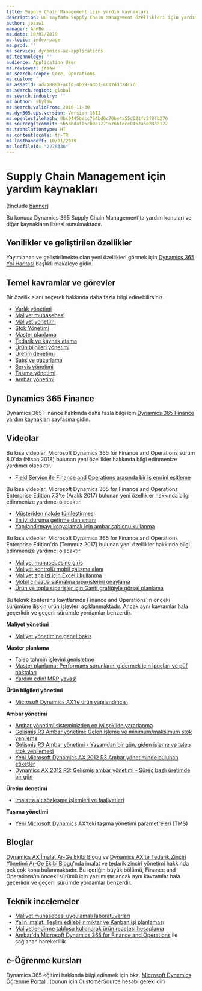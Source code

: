 ```yaml
---
title: Supply Chain Management için yardım kaynakları
description: Bu sayfada Supply Chain Management özellikleri için yardım konuları ve diğer kaynakların listesi sunulmaktadır.
author: josaw1
manager: AnnBe
ms.date: 10/01/2019
ms.topic: index-page
ms.prod: ''
ms.service: dynamics-ax-applications
ms.technology: ''
audience: Application User
ms.reviewer: josaw
ms.search.scope: Core, Operations
ms.custom: ''
ms.assetid: ad2a889a-acfd-4b59-a3b3-4017dd374c7b
ms.search.region: global
ms.search.industry: ''
ms.author: shylaw
ms.search.validFrom: 2016-11-30
ms.dyn365.ops.version: Version 1611
ms.openlocfilehash: 8bc9445bacc764bd0c70be4a55d621fc3f8fb270
ms.sourcegitcommit: 5b53bdafa5cb9a1279576bfece0452a50383b122
ms.translationtype: HT
ms.contentlocale: tr-TR
ms.lasthandoff: 10/01/2019
ms.locfileid: "2278336"
---
```

# <a name="help-resources-for-supply-chain-management"></a>Supply Chain Management için yardım kaynakları

[!include [banner](includes/banner.md)]

Bu konuda Dynamics 365 Supply Chain Management'ta yardım konuları ve diğer kaynakların listesi sunulmaktadır. 

## <a name="whats-new-and-in-development"></a>Yenilikler ve geliştirilen özellikler
Yayımlanan ve geliştirilmekte olan yeni özellikleri görmek için <a href="https://roadmap.dynamics.com/">Dynamics 365 Yol Haritası</a> başlıklı makaleye gidin. 

## <a name="core-concepts-and-tasks"></a>Temel kavramlar ve görevler

Bir özellik alanı seçerek hakkında daha fazla bilgi edinebilirsiniz.

- [Varlık yönetimi](asset-management/index.md)
- [Maliyet muhasebesi](../financials/cost-accounting/cost-accounting-home-page.md)
- [Maliyet yönetimi](cost-management/cost-management-home-page.md)  
- [Stok Yönetimi](inventory/inventory-home-page.md)
- [Master planlama](master-planning/master-planning-home-page.md)
- [Tedarik ve kaynak atama](procurement/procurement-sourcing-overview.md)
- [Ürün bilgileri yönetimi](pim/product-information.md)
- [Üretim denetimi](production-control/production-process-overview.md)
- [Satış ve pazarlama](sales-marketing/overview-sales-marketing.md)
- [Servis yönetimi](service-management/service-management-home-page.md)
- [Taşıma yönetimi](transportation/transportation-management-overview.md)
- [Ambar yönetimi](warehousing/warehouse-configuration.md)

## <a name="dynamics-365-finance"></a>Dynamics 365 Finance

Dynamics 365 Finance hakkında daha fazla bilgi için [Dynamics 365 Finance yardım kaynakları](../finance/index.md) sayfasına gidin.

## <a name="videos"></a>Videolar

Bu kısa videolar, Microsoft Dynamics 365 for Finance and Operations sürüm 8.0'da (Nisan 2018) bulunan yeni özellikler hakkında bilgi edinmenize yardımcı olacaktır.

- [Field Service ile Finance and Operations arasında bir iş emrini eşitleme](https://youtu.be/hAB4TDVMjxU)

Bu kısa videolar, Microsoft Dynamics 365 for Finance and Operations Enterprise Edition 7.3'te (Aralık 2017) bulunan yeni özellikler hakkında bilgi edinmenize yardımcı olacaktır.

-  [Müşteriden nakde tümleştirmesi](https://youtu.be/AVV9x5x-XCg) 
-  [En iyi duruma getirme danışmanı](https://www.youtube.com/watch?v=MRsAzgFCUSQ&t=4s)
-  [Yapılandırmayı kopyalamak için ambar şablonu kullanma](https://www.youtube.com/watch?v=K2WIfFlqJYs&feature=youtu.be)

Bu kısa videolar, Microsoft Dynamics 365 for Finance and Operations Enterprise Edition'da (Temmuz 2017) bulunan yeni özellikler hakkında bilgi edinmenize yardımcı olacaktır.

-  [Maliyet muhasebesine giriş](https://youtu.be/1pUDtJQZ8FU)
-  [Maliyet kontrolü mobil çalışma alanı](https://youtu.be/imsuTg8rUVk)
-  [Maliyet analizi için Excel'i kullanma](https://youtu.be/-HKHYdClvx8)
-  [Mobil cihazda satınalma siparişlerini onaylama](https://youtu.be/gZ-gOlJe7H8)
-  [Ürün ve toplu siparişler için Gantt grafiğiyle görsel planlama](https://youtu.be/BtbuShkGj4I)

Bu teknik konferans kayıtlarında Finance and Operations'ın önceki sürümüne ilişkin ürün işlevleri açıklanmaktadır. Ancak aynı kavramlar hala geçerlidir ve geçerli sürümde yordamlar benzerdir. 

**Maliyet yönetimi**

-  [Maliyet yönetimine genel bakış](https://www.youtube.com/watch?v=vXzlC-mOBcg&feature=youtu.be)

**Master planlama**

-  [Talep tahmin işlevini genişletme](https://www.youtube.com/watch?v=4OIKIXLiNjI&feature=youtu.be)
-  [Master planlama: Performans sorunlarını gidermek için ipuçları ve püf noktaları](https://youtu.be/7v8BPmEs9Dg)
-  [Yardım edin! MRP yavaş!](https://youtu.be/RLXybx20B5o)

**Ürün bilgileri yönetimi**

-  [Microsoft Dynamics AX'te ürün yapılandırıcısı](https://youtu.be/zotrj3SbCl4)

**Ambar yönetimi** 

<!---  [Process inbound ASNs in Warehouse management](https://mix.office.com/watch/wpf78tr7rjuh)-->  
-  [Ambar yönetimi sisteminizden en iyi şekilde yararlanma](https://www.youtube.com/watch?v=--_didmZKHo&t=10s)
-  [Gelişmiş R3 Ambar yönetimi: Gelen işleme ve minimum/maksimum stok yenileme](https://www.youtube.com/watch?v=z5_V5Eqlf5M&t=48s)
-  [Gelişmiş R3 Ambar yönetimi - Yaşamdan bir gün, giden işleme ve talep stok yenilemesi](https://youtu.be/Og0gLlVp7jA)
-  [Yeni Microsoft Dynamics AX 2012 R3 Ambar yönetiminde bulunan etiketler](https://youtu.be/5w1MngVchBA)
-  [Dynamics AX 2012 R3: Gelişmiş ambar yönetimi - Süreç bazlı üretimde bir gün](https://www.youtube.com/embed/QUxXUrN-7n4)

**Üretim denetimi**

-  [İmalatta alt sözleşme işlemleri ve faaliyetleri](https://youtu.be/y1jrd3A_k70)

**Taşıma yönetimi**

-  [Yeni Microsoft Dynamics AX](https://youtu.be/jgmTgJIgEFQ)'teki taşıma yönetimi parametreleri (TMS)

## <a name="blogs"></a>Bloglar
<a href="https://blogs.msdn.microsoft.com/axmfg/">Dynamics AX İmalat Ar-Ge Ekibi Blogu</a> ve <a href="https://blogs.msdn.microsoft.com/dynamicsaxscm/">Dynamics AX'te Tedarik Zinciri Yönetimi Ar-Ge Ekibi Blogu</a>'nda imalat ve tedarik zinciri yönetimi hakkında pek çok konu bulunmaktadır. Bu içeriğin büyük bölümü, Finance and Operations'ın önceki sürümü için yazılmıştır ancak aynı kavramlar hala geçerlidir ve geçerli sürümde yordamlar benzerdir. 

## <a name="white-papers"></a>Teknik incelemeler
-  <a href="https://mbs.microsoft.com/customersource/northamerica/AX/learning/documentation/white-papers/msd365optgtstcostacc/">Maliyet muhasebesi uygulamalı laboratuvarları</a> 
-  <a href="https://mbs.microsoft.com/customersource/northamerica/AX/learning/documentation/white-papers/leanmanufkanban365opt/">Yalın imalat: Teslim edilebilir miktar ve Kanban işi planlaması</a> 
-  <a href="https://mbs.microsoft.com/customersource/northamerica/AX/learning/documentation/white-papers/365operationsbomcalsheet/">Maliyetlendirme tablosu kullanarak ürün reçetesi hesaplama</a>
-  <a href="https://mbs.microsoft.com/customersource/northamerica/365Enterprise/learning/documentation/white-papers/MobilityWarehouse/">Ambar'da Microsoft Dynamics 365 for Finance and Operations</a> ile sağlanan hareketlilik

## <a name="elearning-courses"></a>e-Öğrenme kursları
Dynamics 365 eğitimi hakkında bilgi edinmek için bkz. <a href="https://mbspartner.microsoft.com/AX/LearningPlans/"> Microsoft Dynamics Öğrenme Portalı</a>. (bunun için CustomerSource hesabı gereklidir) 


